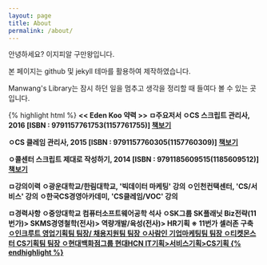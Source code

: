 ```yaml
---
layout: page
title: About
permalink: /about/
---
```


안녕하세요? 이지피알 구만왕입니다.

본 페이지는 github 및 jekyll 테마를 활용하여 제작하였습니다.

Manwang's Library는 잠시 하던 일을 멈추고 생각을 정리할 때 들여다 볼 수 있는 곳입니다.

{% highlight html %}
<b><< Eden Koo 약력 >>
<b>ㅁ주요저서
 ㅇCS 스크립트 관리사, 2016
   [ISBN : 9791157761753(1157761755)]
   <a href="http://me2.do/IG3X0QNl">책보기</a>
 
 ㅇCS 클레임 관리사, 2015
   [ISBN : 9791157760305(1157760309)]
   <a href="http://me2.do/FRENS9Dt">책보기</a>
 
 ㅇ콜센터 스크립트 제대로 작성하기, 2014
   [ISBN : 9791185609515(1185609512)]
   <a href="http://me2.do/Fi6qLd7Z">책보기</a> 


<b>ㅁ강의이력
 ㅇ광운대학교/한림대학교, '빅데이터 마케팅' 강의
 ㅇ인천컨택센터, 'CS/서비스' 강의
 ㅇ한국CS경영아카데미, 'CS클레임/VOC' 강의


<b>ㅁ경력사항
 ㅇ중앙대학교 컴퓨터소프트웨어공학 석사
 ㅇSK그룹 SK플래닛
       Biz전략(11번가)> SKMS경영철학(전사)> 역량개발/육성(전사)> HR기획
       ※ 11번가 셀러존 구축 <a href="http://sjmw1030.blog.me/220776097727">
 ㅇ인크루트 영업기획팀 팀장/ 채용지원팀 팀장
 ㅇ사람인 기업마케팅팀 팀장
 ㅇ티켓몬스터 CS기획팀 팀장
 ㅇ현대백화점그룹 현대HCN 
       IT기획>서비스기획>CS기획 
{% endhighlight %}
